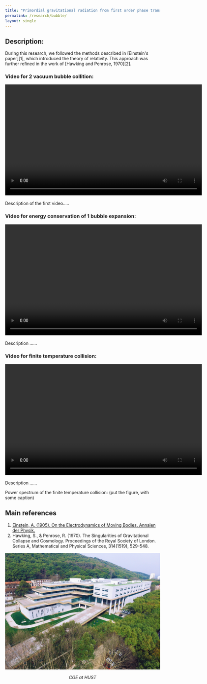 ```yaml
---
title: "Primordial gravitational radiation from first order phase transition in the early universe"
permalink: /research/bubble/
layout: single
---
```


## Description: 

During this research, we followed the methods described in [Einstein's paper][1], which introduced the theory of relativity. This approach was further refined in the work of [Hawking and Penrose, 1970][2].


### Video for 2 vacuum bubble collition: 
<video width="640" height="360" controls>
  <source src="/files/TwoBubbleCollisionIn3D.mp4" type="video/mp4">
  Your browser does not support the video tag.
</video>

Description of the first video.....

### Video for energy conservation of 1 bubble expansion:
<video width="640" height="360" controls>
  <source src="/files/OneBubbleTest.mp4" type="video/mp4">
  Your browser does not support the video tag.
</video>

Description ...... 

### Video for finite temperature collision:
<video width="640" height="360" controls>
  <source src="/files/TwoCollidingBubbles.mp4" type="video/mp4">
  Your browser does not support the video tag.
</video>

Description ...... 

Power spectrum of the finite temperature collision:
(put the figure, with some caption)


## Main references

1. [Einstein, A. (1905). On the Electrodynamics of Moving Bodies. Annalen der Physik.](https://en.wikipedia.org/wiki/Annus_Mirabilis_papers)
2. Hawking, S., & Penrose, R. (1970). The Singularities of Gravitational Collapse and Cosmology. Proceedings of the Royal Society of London. Series A, Mathematical and Physical Sciences, 314(1519), 529-548.



<div style="text-align: center;">
  <img src="/files/CGEpicture.png" alt="Experiment Setup for Project 1" />
  <p><em>CGE at HUST</em></p>
</div>



